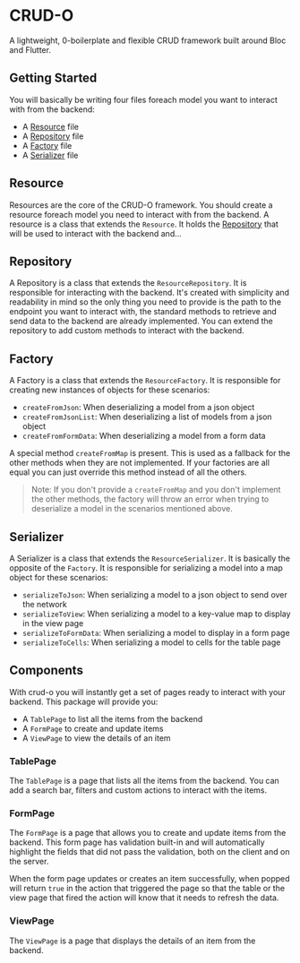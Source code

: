 # CRUD-O
A lightweight, 0-boilerplate and flexible CRUD framework built around Bloc and Flutter.

## Getting Started
You will basically be writing four files foreach model you want to interact with from the backend:
- A [Resource](#resources) file
- A [Repository](#repository) file
- A [Factory](#factory) file
- A [Serializer](#serializer) file

## Resource
Resources are the core of the CRUD-O framework. You should create a resource foreach 
model you need to interact with from the backend. A resource is a class that extends the
`Resource`. It holds the [Repository](#repository) that will be used to interact with the
backend and...

## Repository
A Repository is a class that extends the `ResourceRepository`. It is responsible for
interacting with the backend. It's created with simplicity and readability in mind so
the only thing you need to provide is the path to the endpoint you want to interact with,
the standard methods to retrieve and send data to the backend are already implemented.
You can extend the repository to add custom methods to interact with the backend.

## Factory
A Factory is a class that extends the `ResourceFactory`. It is responsible for creating
new instances of objects for these scenarios:
- `createFromJson`: When deserializing a model from a json object
- `createFromJsonList`: When deserializing a list of models from a json object
- `createFromFormData`: When deserializing a model from a form data

A special method `createFromMap` is present. This is used as a fallback for the other methods
when they are not implemented. If your factories are all equal you can just override this method
instead of all the others. 

> Note: If you don't provide a `createFromMap` and you don't implement the other methods, the factory
> will throw an error when trying to deserialize a model in the scenarios mentioned above.


## Serializer
A Serializer is a class that extends the `ResourceSerializer`. It is basically the opposite of the
`Factory`. It is responsible for serializing a model into a map object for these scenarios:
- `serializeToJson`: When serializing a model to a json object to send over the network
- `serializeToView`: When serializing a model to a key-value map to display in the view page
- `serializeToFormData`: When serializing a model to display in a form page
- `serializeToCells`: When serializing a model to cells for the table page

## Components
With crud-o you will instantly get a set of pages ready to interact with your backend.
This package will provide you:
- A `TablePage` to list all the items from the backend
- A `FormPage` to create and update items
- A `ViewPage` to view the details of an item

### TablePage
The `TablePage` is a page that lists all the items from the backend. You can add a search bar,
filters and custom actions to interact with the items.

### FormPage
The `FormPage` is a page that allows you to create and update items from the backend.
This form page has validation built-in and will automatically highlight the fields that
did not pass the validation, both on the client and on the server.

When the form page updates or creates an item successfully, when popped will return `true` in the 
action that triggered the page so that the table or the view page that fired the action will know
that it needs to refresh the data.

### ViewPage
The `ViewPage` is a page that displays the details of an item from the backend.

